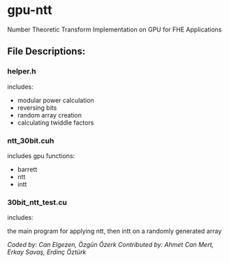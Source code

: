 # gpu-ntt
Number Theoretic Transform Implementation on GPU for FHE Applications



## File Descriptions:

### helper.h
includes:

- modular power calculation
- reversing bits
- random array creation
- calculating twiddle factors


### ntt_30bit.cuh
includes gpu functions:

- barrett
- ntt
- intt

### 30bit_ntt_test.cu
includes:

the main program for applying ntt, then intt on a randomly generated array


*Coded by: Can Elgezen, Özgün Özerk*
*Contributed by: Ahmet Can Mert, Erkay Savaş, Erdinç Öztürk*
